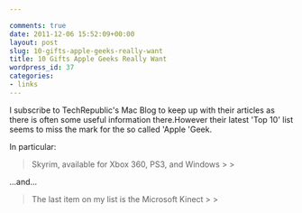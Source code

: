 ```yaml
---

comments: true
date: 2011-12-06 15:52:09+00:00
layout: post
slug: 10-gifts-apple-geeks-really-want
title: 10 Gifts Apple Geeks Really Want
wordpress_id: 37
categories:
- links
---
```


I subscribe to TechRepublic's Mac Blog to keep up with their articles as there is often some useful information there.However their latest 'Top 10' list seems to miss the mark for the so called 'Apple 'Geek.




In particular:




<blockquote>Skyrim, available for Xbox 360, PS3, and Windows
>
> </blockquote>




...and...




<blockquote>The last item on my list is the Microsoft Kinect
>
> </blockquote>
